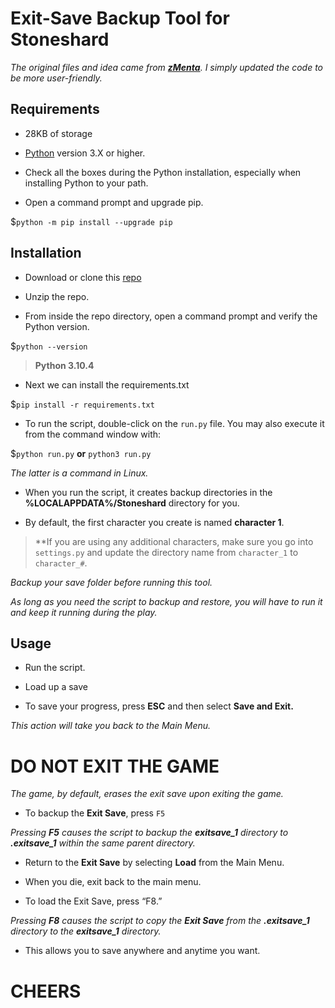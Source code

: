 # Exit-Save Backup Tool for Stoneshard

*The original files and idea came from **[zMenta](https://github.com/zMenta)**. I simply updated the code to be more user-friendly.*

## Requirements

- 28KB of storage

- [Python](https://www.python.org/downloads/) version 3.X or higher.

- Check all the boxes during the Python installation, especially when installing Python to your path.

- Open a command prompt and upgrade pip.

$`python -m pip install --upgrade pip`

## Installation

- Download or clone this [repo](https://github.com/ZeroOneZero/Stoneshard-Exit-Save-Backup-Tool.git)

- Unzip the repo.

- From inside the repo directory, open a command prompt and verify the Python version.

$`python --version`

>**Python 3.10.4**

- Next we can install the requirements.txt

$`pip install -r requirements.txt`

- To run the script, double-click on the `run.py` file. You may also execute it from the command window with:

$`python run.py` **or** `python3 run.py`

*The latter is a command in Linux.*

- When you run the script, it creates backup directories in the **%LOCALAPPDATA%/Stoneshard** directory for you.

- By default, the first character you create is named **character 1**.

> **If you are using any additional characters, make sure you go into `settings.py` and update the directory name from `character_1` to `character_#`.

*Backup your save folder before running this tool.*

*As long as you need the script to backup and restore, you will have to run it and keep it running during the play.*

## Usage

- Run the script.

- Load up a save

- To save your progress, press **ESC** and then select **Save and Exit.**

*This action will take you back to the Main Menu.*

# DO NOT EXIT THE GAME

*The game, by default, erases the exit save upon exiting the game.*

- To backup the **Exit Save**, press `F5`

*Pressing **F5** causes the script to backup the **exitsave_1** directory to **.exitsave_1** within the same parent directory.*

- Return to the **Exit Save** by selecting **Load** from the Main Menu.

- When you die, exit back to the main menu.

- To load the Exit Save, press “F8.”

*Pressing **F8** causes the script to copy the **Exit Save** from the **.exitsave_1** directory to the **exitsave_1** directory.*

- This allows you to save anywhere and anytime you want.

# CHEERS
